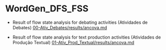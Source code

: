 # WordGen_DFS_FSS


- Result of flow state analysis for debating activities (Atividades de Debates) [00-Ativ_Debates/results/ancova.md](00-Ativ_Debates/results/ancova.md)

- Result of flow state analysis for text production activities (Atividades de Produção Textual) [01-Ativ_Prod_Textual/results/ancova.md](01-Ativ_Prod_Textual/results/ancova.md)
